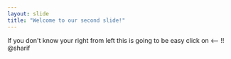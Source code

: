 ```yaml
---
layout: slide
title: "Welcome to our second slide!"
---
```

If you don't know your right from left this is going to be easy
click on <-- !!
@sharif
